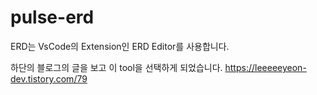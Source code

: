 # pulse-erd
ERD는 VsCode의 Extension인 ERD Editor를 사용합니다.

하단의 블로그의 글을 보고 이 tool을 선택하게 되었습니다.
https://leeeeeyeon-dev.tistory.com/79